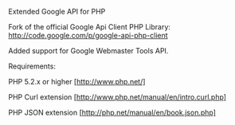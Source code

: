 Extended Google API for PHP

Fork of the official Google Api Client PHP Library:
  http://code.google.com/p/google-api-php-client

Added support for Google Webmaster Tools API.

Requirements:

  PHP 5.2.x or higher [http://www.php.net/]

  PHP Curl extension [http://www.php.net/manual/en/intro.curl.php]

  PHP JSON extension [http://php.net/manual/en/book.json.php]
